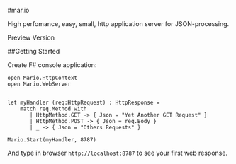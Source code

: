 #mar.io


High perfomance, easy, small, http application server for JSON-processing. 

Preview Version

##Getting Started

Create F# console application:
    
    open Mario.HttpContext
    open Mario.WebServer


    let myHandler (req:HttpRequest) : HttpResponse =
        match req.Method with
           | HttpMethod.GET -> { Json = "Yet Another GET Request" }
           | HttpMethod.POST -> { Json = req.Body }
           | _ -> { Json = "Others Requests" }

    Mario.Start(myHandler, 8787)

And type in browser `http://localhost:8787` to see your first web response.
